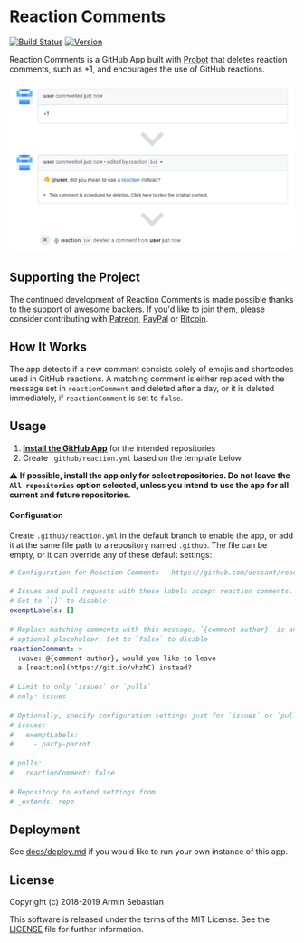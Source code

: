 # Reaction Comments

[![Build Status](https://img.shields.io/travis/com/dessant/reaction-comments/master.svg)](https://travis-ci.com/dessant/reaction-comments)
[![Version](https://img.shields.io/npm/v/reaction-comments.svg?colorB=007EC6)](https://www.npmjs.com/package/reaction-comments)

Reaction Comments is a GitHub App built with [Probot](https://github.com/probot/probot)
that deletes reaction comments, such as +1, and encourages the use of GitHub
reactions.

![](assets/screenshot.png)

## Supporting the Project

The continued development of Reaction Comments is made possible
thanks to the support of awesome backers. If you'd like to join them,
please consider contributing with [Patreon](https://www.patreon.com/dessant),
[PayPal](https://www.paypal.me/ArminSebastian) or [Bitcoin](https://goo.gl/uJUAaU).

## How It Works

The app detects if a new comment consists solely of emojis and shortcodes
used in GitHub reactions. A matching comment is either replaced
with the message set in `reactionComment` and deleted after a day,
or it is deleted immediately, if `reactionComment` is set to `false`.

## Usage

1. **[Install the GitHub App](https://github.com/apps/reaction)**
   for the intended repositories
2. Create `.github/reaction.yml` based on the template below

⚠️ **If possible, install the app only for select repositories.
Do not leave the `All repositories` option selected, unless you intend
to use the app for all current and future repositories.**

#### Configuration

Create `.github/reaction.yml` in the default branch to enable the app,
or add it at the same file path to a repository named `.github`.
The file can be empty, or it can override any of these default settings:

```yaml
# Configuration for Reaction Comments - https://github.com/dessant/reaction-comments

# Issues and pull requests with these labels accept reaction comments.
# Set to `[]` to disable
exemptLabels: []

# Replace matching comments with this message, `{comment-author}` is an
# optional placeholder. Set to `false` to disable
reactionComment: >
  :wave: @{comment-author}, would you like to leave
  a [reaction](https://git.io/vhzhC) instead?

# Limit to only `issues` or `pulls`
# only: issues

# Optionally, specify configuration settings just for `issues` or `pulls`
# issues:
#   exemptLabels:
#     - party-parrot

# pulls:
#   reactionComment: false

# Repository to extend settings from
# _extends: repo
```

## Deployment

See [docs/deploy.md](docs/deploy.md) if you would like to run your own
instance of this app.

## License

Copyright (c) 2018-2019 Armin Sebastian

This software is released under the terms of the MIT License.
See the [LICENSE](LICENSE) file for further information.
